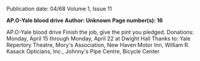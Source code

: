 Publication date: 04/68
Volume 1, Issue 11

**AP.O-Yale blood drive**
**Author: Unknown**
**Page number(s): 16**

AP.O-Yale 
blood drive 
Finish the 
job, give the pint 
you pledged. 
Donations: 
Monday, April 15 through Monday, 
April 22 at Dwight Hall 
Thanks to: 
Yale Repertory Theatre, Mory's Association, New Haven Motor Inn, 
William R. Kasack Opticians, Inc., Johnny's Pipe Centre, 
Bicycle Center